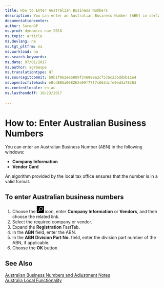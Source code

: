 ```yaml
---
title: How to Enter Australian Business Numbers
description: You can enter an Australian Business Number (ABN) in certain windows.
documentationcenter: 
author: SorenGP
ms.prod: dynamics-nav-2018
ms.topic: article
ms.devlang: na
ms.tgt_pltfrm: na
ms.workload: na
ms.search.keywords: 
ms.date: 07/01/2017
ms.author: sgroespe
ms.translationtype: HT
ms.sourcegitcommit: b9b1f062ee6009f34698ea2cf33bc25bdd5b11e4
ms.openlocfilehash: e0cd885a008262e09f77f7c663dcfe0ed3a78363
ms.contentlocale: en-au
ms.lasthandoff: 10/23/2017

---
```

# <a name="how-to-enter-australian-business-numbers"></a>How to: Enter Australian Business Numbers
You can enter an Australian Business Number (ABN) in the following windows:  

- **Company Information**  
- **Vendor Card**  

An algorithm provided by the local tax office ensures that the number is in a valid format.  

## <a name="to-enter-australian-business-numbers"></a>To enter Australian business numbers  

1.  Choose the ![Search for Page or Report](../../media/ui-search/search_small.png "Search for Page or Report icon") icon, enter **Company Information** or **Vendors**, and then choose the related link.  
2.  Select the required company or vendor.  
3.  Expand the **Registration** FastTab.  
4.  In the **ABN** field, enter the ABN.  
5.  In the **ABN Division Part No.** field, enter the division part number of the ABN, if applicable.  
6.  Choose the **OK** button.  

## <a name="see-also"></a>See Also  
 [Australian Business Numbers and Adjustment Notes](australian-business-numbers-and-adjustment-notes.md)   
 [Australia Local Functionality](australia-local-functionality.md)

